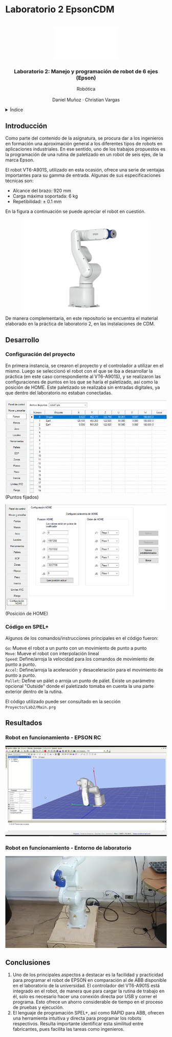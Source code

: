 # Laboratorio 2 EpsonCDM

<a name="readme-top"></a>

<!-- PROJECT LOGO -->
<br />
<div align="center">
  <a href="https://github.com/Danmunozbe/Practica1/tree/Pain2">
    <img src="Recursos/UNAL.png" alt="Logo" width="200">
  </a>

  <h3 align="center">Laboratorio 2: Manejo y programación de robot de 6 ejes (Epson)</h3>

  <p align="center">Robótica
    <br />
    <a href="https://github.com/Danmunozbe/Practica1/tree/Pain2"></a>
    <br />Daniel Muñoz · Christian Vargas
  </p>
</div>



<!-- TABLE OF CONTENTS -->
<details>
  <summary>Índice</summary>
  <ol>
    <li>
      <a href="#introducci%C3%B3n">Introducción</a>
    </li>
    <li>
      <a href="#Desarrollo">Desarrollo</a>
      <ul>
        <li><a href="#conf">Configuración del proyecto</a></li>
        <li><a href="#spel">Código en SPEL+</a></li>
      </ul>
    </li>
    <li><a href="#Resultados">Resultados</a></li>
  </ol>
</details>



<!-- Intro -->
## Introducción
Como parte del contenido de la asignatura, se procura dar a los ingenieros en formación una aproximación general a los diferentes tipos de robots en aplicaciones industriales. En ese sentido, uno de los trabajos propuestos es la programación de una rutina de paletizado en un robot de seis ejes, de la marca Epson.

El robot VT6-A901S, utilizado en esta ocasión, ofrece una serie de ventajas importantes para su gamma de entrada. Algunas de sus especificaciones técnicas son:

- Alcance del brazo: 920 mm
- Carga máxima soportada: 6 kg
- Repetibilidad: ± 0.1 mm

En la figura a continuación se puede apreciar el robot en cuestión.

<div align="center">
<img src="Recursos/VT6901S.png" width="400">
</div>
De manera complementaria, en este repositorio se encuentra el material elaborado en la práctica de laboratorio 2, en las instalaciones de CDM.

<!-- GETTING STARTED -->
## Desarrollo


### Configuración del proyecto

En primera instancia, se crearon el proyecto y el controlador a utilizar en el mismo. Luego se seleccionó el robot con el que se iba a desarrollar la práctica (en este caso correspondiente al VT6-A901S), y se realizaron las configuraciones de puntos en los que se haría el paletizado, así como la posición de HOME. Este paletizado se realizaba sin entradas digitales, ya que dentro del laboratorio no estaban conectadas. 


![sim](/Recursos/puntosfijados.png)(Puntos fijados)

![sim2](/Recursos/Home.png)(Posición de HOME)



### Código en SPEL+
Algunos de los comandos/instrucciones principales en el código fueron:

`Go`: Mueve el robot a un punto con un movimiento de punto a punto  
`Move`: Mueve el robot con interpolación lineal  
`Speed`: Define/arroja la velocidad para los comandos de movimiento de 
punto a punto.  
`Accel`: Define/arroja la aceleración y desaceleración para el movimiento de 
punto a punto.  
`Pallet`: Define un pálet o arroja un punto de pálet. Existe un parámetro opcional "Outside" donde el paletizado tomaba en cuenta la una parte exterior dentro de la rutina.

El código utilizado puede ser consultado en la sección ```Proyecto/Lab2/Main.prg```

## Resultados

### Robot en funcionamiento - EPSON RC

[![sim](/Recursos/refVideo.png)](https://youtu.be/1gSif0rYGPc)  

### Robot en funcionamiento - Entorno de laboratorio


[![sim](/Recursos/refVideo2.png)](https://youtu.be/AFP7Mb8rkzY)  



##  Conclusiones

1. Uno de los principales aspectos a destacar es la facilidad y practicidad para programar el robot de EPSON en comparación al de ABB disponible en el laboratorio de la universidad. El controlador del VT6-A901S está integrado en el robot, de manera que para cargar la rutina de trabajo en él, solo es necesario hacer una conexión directa por USB y correr el programa. Esto ofrece un ahorro considerable de tiempo en el proceso de pruebas y ejecución.
2. El lenguaje de programación SPEL+, así como RAPID para ABB, ofrecen una herramienta intuitiva y directa para programar los robots respectivos. Resulta importante identificar esta similitud entre fabricantes, pues facilita las tareas como ingenieros. 




